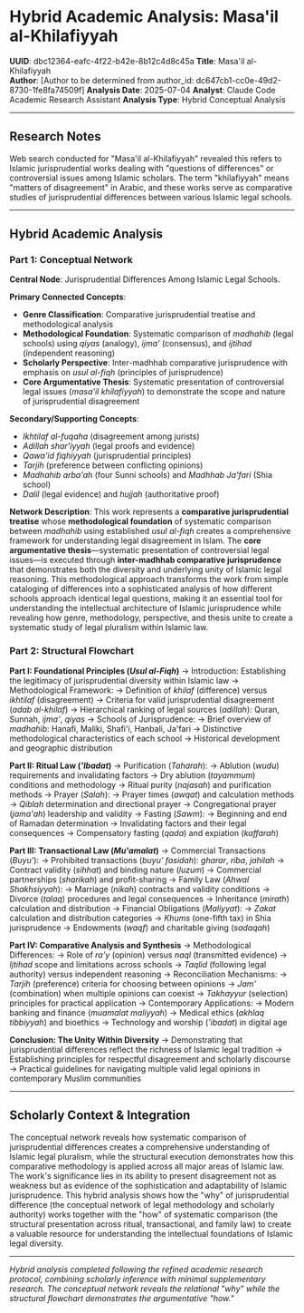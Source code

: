 # Hybrid Academic Analysis: Masa'il al-Khilafiyyah

**UUID**: dbc12364-eafc-4f22-b42e-8b12c4d8c45a
**Title**: Masa'il al-Khilafiyyah  
**Author**: [Author to be determined from author_id: dc647cb1-cc0e-49d2-8730-1fe8fa74509f]
**Analysis Date**: 2025-07-04
**Analyst**: Claude Code Academic Research Assistant
**Analysis Type**: Hybrid Conceptual Analysis

---

## Research Notes

Web search conducted for "Masa'il al-Khilafiyyah" revealed this refers to Islamic jurisprudential works dealing with "questions of differences" or controversial issues among Islamic scholars. The term "khilafiyyah" means "matters of disagreement" in Arabic, and these works serve as comparative studies of jurisprudential differences between various Islamic legal schools.

---

## Hybrid Academic Analysis

### Part 1: Conceptual Network

**Central Node**: Jurisprudential Differences Among Islamic Legal Schools.

**Primary Connected Concepts**:
- **Genre Classification**: Comparative jurisprudential treatise and methodological analysis
- **Methodological Foundation**: Systematic comparison of *madhahib* (legal schools) using *qiyas* (analogy), *ijma'* (consensus), and *ijtihad* (independent reasoning)
- **Scholarly Perspective**: Inter-madhhab comparative jurisprudence with emphasis on *usul al-fiqh* (principles of jurisprudence)
- **Core Argumentative Thesis**: Systematic presentation of controversial legal issues (*masa'il khilafiyyah*) to demonstrate the scope and nature of jurisprudential disagreement

**Secondary/Supporting Concepts**:
- *Ikhtilaf al-fuqaha* (disagreement among jurists)
- *Adillah shar'iyyah* (legal proofs and evidence)
- *Qawa'id fiqhiyyah* (jurisprudential principles)
- *Tarjih* (preference between conflicting opinions)
- *Madhahib arba'ah* (four Sunni schools) and *Madhhab Ja'fari* (Shia school)
- *Dalil* (legal evidence) and *hujjah* (authoritative proof)

**Network Description**: This work represents a **comparative jurisprudential treatise** whose **methodological foundation** of systematic comparison between *madhahib* using established *usul al-fiqh* creates a comprehensive framework for understanding legal disagreement in Islam. The **core argumentative thesis**—systematic presentation of controversial legal issues—is executed through **inter-madhhab comparative jurisprudence** that demonstrates both the diversity and underlying unity of Islamic legal reasoning. This methodological approach transforms the work from simple cataloging of differences into a sophisticated analysis of how different schools approach identical legal questions, making it an essential tool for understanding the intellectual architecture of Islamic jurisprudence while revealing how genre, methodology, perspective, and thesis unite to create a systematic study of legal pluralism within Islamic law.

### Part 2: Structural Flowchart

**Part I: Foundational Principles (*Usul al-Fiqh*)**
-> Introduction: Establishing the legitimacy of jurisprudential diversity within Islamic law
-> Methodological Framework:
   -> Definition of *khilaf* (difference) versus *ikhtilaf* (disagreement)
   -> Criteria for valid jurisprudential disagreement (*adab al-khilaf*)
   -> Hierarchical ranking of legal sources (*adillah*): Quran, Sunnah, *ijma'*, *qiyas*
-> Schools of Jurisprudence:
   -> Brief overview of *madhahib*: Hanafi, Maliki, Shafi'i, Hanbali, Ja'fari
   -> Distinctive methodological characteristics of each school
   -> Historical development and geographic distribution

**Part II: Ritual Law (*'Ibadat*)**
-> Purification (*Taharah*):
   -> Ablution (*wudu*) requirements and invalidating factors
   -> Dry ablution (*tayammum*) conditions and methodology
   -> Ritual purity (*najasah*) and purification methods
-> Prayer (*Salah*):
   -> Prayer times (*awqat*) and calculation methods
   -> *Qiblah* determination and directional prayer
   -> Congregational prayer (*jama'ah*) leadership and validity
-> Fasting (*Sawm*):
   -> Beginning and end of Ramadan determination
   -> Invalidating factors and their legal consequences
   -> Compensatory fasting (*qada*) and expiation (*kaffarah*)

**Part III: Transactional Law (*Mu'amalat*)**
-> Commercial Transactions (*Buyu'*):
   -> Prohibited transactions (*buyu' fasidah*): *gharar*, *riba*, *jahilah*
   -> Contract validity (*sihhat*) and binding nature (*luzum*)
   -> Commercial partnerships (*sharikah*) and profit-sharing
-> Family Law (*Ahwal Shakhsiyyah*):
   -> Marriage (*nikah*) contracts and validity conditions
   -> Divorce (*talaq*) procedures and legal consequences
   -> Inheritance (*mirath*) calculation and distribution
-> Financial Obligations (*Maliyyat*):
   -> *Zakat* calculation and distribution categories
   -> *Khums* (one-fifth tax) in Shia jurisprudence
   -> Endowments (*waqf*) and charitable giving (*sadaqah*)

**Part IV: Comparative Analysis and Synthesis**
-> Methodological Differences:
   -> Role of *ra'y* (opinion) versus *naql* (transmitted evidence)
   -> *Ijtihad* scope and limitations across schools
   -> *Taqlid* (following legal authority) versus independent reasoning
-> Reconciliation Mechanisms:
   -> *Tarjih* (preference) criteria for choosing between opinions
   -> *Jam'* (combination) when multiple opinions can coexist
   -> *Takhayyur* (selection) principles for practical application
-> Contemporary Applications:
   -> Modern banking and finance (*muamalat maliyyah*)
   -> Medical ethics (*akhlaq tibbiyyah*) and bioethics
   -> Technology and worship (*'ibadat*) in digital age

**Conclusion: The Unity Within Diversity**
-> Demonstrating that jurisprudential differences reflect the richness of Islamic legal tradition
-> Establishing principles for respectful disagreement and scholarly discourse
-> Practical guidelines for navigating multiple valid legal opinions in contemporary Muslim communities

---

## Scholarly Context & Integration

The conceptual network reveals how systematic comparison of jurisprudential differences creates a comprehensive understanding of Islamic legal pluralism, while the structural execution demonstrates how this comparative methodology is applied across all major areas of Islamic law. The work's significance lies in its ability to present disagreement not as weakness but as evidence of the sophistication and adaptability of Islamic jurisprudence. This hybrid analysis shows how the "why" of jurisprudential difference (the conceptual network of legal methodology and scholarly authority) works together with the "how" of systematic comparison (the structural presentation across ritual, transactional, and family law) to create a valuable resource for understanding the intellectual foundations of Islamic legal diversity.

---

*Hybrid analysis completed following the refined academic research protocol, combining scholarly inference with minimal supplementary research. The conceptual network reveals the relational "why" while the structural flowchart demonstrates the argumentative "how."*
